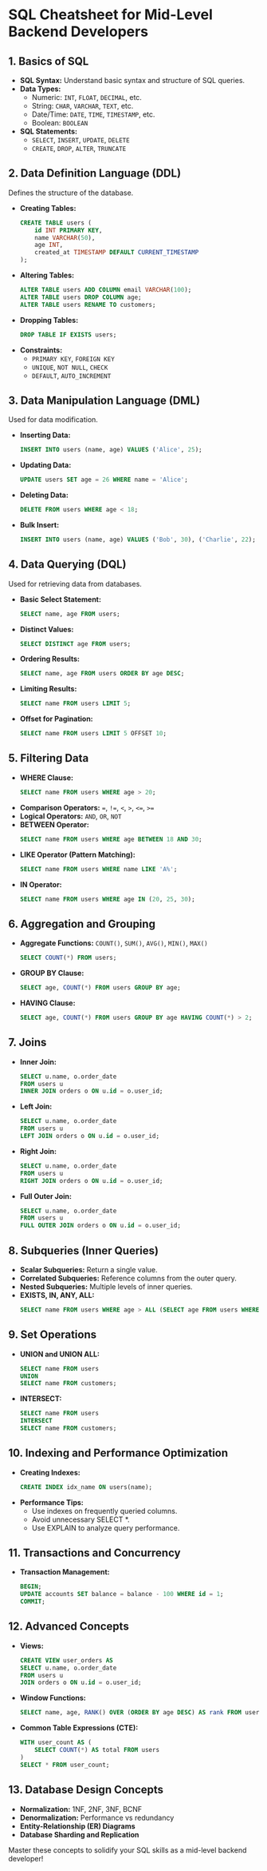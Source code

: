 # SQL Cheatsheet for Mid-Level Backend Developers

## 1. Basics of SQL
- **SQL Syntax:** Understand basic syntax and structure of SQL queries.
- **Data Types:**
  - Numeric: `INT`, `FLOAT`, `DECIMAL`, etc.
  - String: `CHAR`, `VARCHAR`, `TEXT`, etc.
  - Date/Time: `DATE`, `TIME`, `TIMESTAMP`, etc.
  - Boolean: `BOOLEAN`
- **SQL Statements:**
  - `SELECT`, `INSERT`, `UPDATE`, `DELETE`
  - `CREATE`, `DROP`, `ALTER`, `TRUNCATE`

## 2. Data Definition Language (DDL)
Defines the structure of the database.
- **Creating Tables:**
  ```sql
  CREATE TABLE users (
      id INT PRIMARY KEY,
      name VARCHAR(50),
      age INT,
      created_at TIMESTAMP DEFAULT CURRENT_TIMESTAMP
  );
  ```
- **Altering Tables:**
  ```sql
  ALTER TABLE users ADD COLUMN email VARCHAR(100);
  ALTER TABLE users DROP COLUMN age;
  ALTER TABLE users RENAME TO customers;
  ```
- **Dropping Tables:**
  ```sql
  DROP TABLE IF EXISTS users;
  ```
- **Constraints:**
  - `PRIMARY KEY`, `FOREIGN KEY`
  - `UNIQUE`, `NOT NULL`, `CHECK`
  - `DEFAULT`, `AUTO_INCREMENT`

## 3. Data Manipulation Language (DML)
Used for data modification.
- **Inserting Data:**
  ```sql
  INSERT INTO users (name, age) VALUES ('Alice', 25);
  ```
- **Updating Data:**
  ```sql
  UPDATE users SET age = 26 WHERE name = 'Alice';
  ```
- **Deleting Data:**
  ```sql
  DELETE FROM users WHERE age < 18;
  ```
- **Bulk Insert:**
  ```sql
  INSERT INTO users (name, age) VALUES ('Bob', 30), ('Charlie', 22);
  ```

## 4. Data Querying (DQL)
Used for retrieving data from databases.
- **Basic Select Statement:**
  ```sql
  SELECT name, age FROM users;
  ```
- **Distinct Values:**
  ```sql
  SELECT DISTINCT age FROM users;
  ```
- **Ordering Results:**
  ```sql
  SELECT name, age FROM users ORDER BY age DESC;
  ```
- **Limiting Results:**
  ```sql
  SELECT name FROM users LIMIT 5;
  ```
- **Offset for Pagination:**
  ```sql
  SELECT name FROM users LIMIT 5 OFFSET 10;
  ```

## 5. Filtering Data
- **WHERE Clause:**
  ```sql
  SELECT name FROM users WHERE age > 20;
  ```
- **Comparison Operators:** `=`, `!=`, `<`, `>`, `<=`, `>=`
- **Logical Operators:** `AND`, `OR`, `NOT`
- **BETWEEN Operator:**
  ```sql
  SELECT name FROM users WHERE age BETWEEN 18 AND 30;
  ```
- **LIKE Operator (Pattern Matching):**
  ```sql
  SELECT name FROM users WHERE name LIKE 'A%';
  ```
- **IN Operator:**
  ```sql
  SELECT name FROM users WHERE age IN (20, 25, 30);
  ```

## 6. Aggregation and Grouping
- **Aggregate Functions:** `COUNT()`, `SUM()`, `AVG()`, `MIN()`, `MAX()`
  ```sql
  SELECT COUNT(*) FROM users;
  ```
- **GROUP BY Clause:**
  ```sql
  SELECT age, COUNT(*) FROM users GROUP BY age;
  ```
- **HAVING Clause:**
  ```sql
  SELECT age, COUNT(*) FROM users GROUP BY age HAVING COUNT(*) > 2;
  ```

## 7. Joins
- **Inner Join:**
  ```sql
  SELECT u.name, o.order_date
  FROM users u
  INNER JOIN orders o ON u.id = o.user_id;
  ```
- **Left Join:**
  ```sql
  SELECT u.name, o.order_date
  FROM users u
  LEFT JOIN orders o ON u.id = o.user_id;
  ```
- **Right Join:**
  ```sql
  SELECT u.name, o.order_date
  FROM users u
  RIGHT JOIN orders o ON u.id = o.user_id;
  ```
- **Full Outer Join:**
  ```sql
  SELECT u.name, o.order_date
  FROM users u
  FULL OUTER JOIN orders o ON u.id = o.user_id;
  ```

## 8. Subqueries (Inner Queries)
- **Scalar Subqueries:** Return a single value.
- **Correlated Subqueries:** Reference columns from the outer query.
- **Nested Subqueries:** Multiple levels of inner queries.
- **EXISTS, IN, ANY, ALL:**
  ```sql
  SELECT name FROM users WHERE age > ALL (SELECT age FROM users WHERE city = 'New York');
  ```

## 9. Set Operations
- **UNION and UNION ALL:**
  ```sql
  SELECT name FROM users
  UNION
  SELECT name FROM customers;
  ```
- **INTERSECT:**
  ```sql
  SELECT name FROM users
  INTERSECT
  SELECT name FROM customers;
  ```

## 10. Indexing and Performance Optimization
- **Creating Indexes:**
  ```sql
  CREATE INDEX idx_name ON users(name);
  ```
- **Performance Tips:**
  - Use indexes on frequently queried columns.
  - Avoid unnecessary SELECT *.
  - Use EXPLAIN to analyze query performance.

## 11. Transactions and Concurrency
- **Transaction Management:**
  ```sql
  BEGIN;
  UPDATE accounts SET balance = balance - 100 WHERE id = 1;
  COMMIT;
  ```

## 12. Advanced Concepts
- **Views:**
  ```sql
  CREATE VIEW user_orders AS
  SELECT u.name, o.order_date
  FROM users u
  JOIN orders o ON u.id = o.user_id;
  ```
- **Window Functions:**
  ```sql
  SELECT name, age, RANK() OVER (ORDER BY age DESC) AS rank FROM users;
  ```
- **Common Table Expressions (CTE):**
  ```sql
  WITH user_count AS (
      SELECT COUNT(*) AS total FROM users
  )
  SELECT * FROM user_count;
  ```

## 13. Database Design Concepts
- **Normalization:** 1NF, 2NF, 3NF, BCNF
- **Denormalization:** Performance vs redundancy
- **Entity-Relationship (ER) Diagrams**
- **Database Sharding and Replication**

Master these concepts to solidify your SQL skills as a mid-level backend developer!
